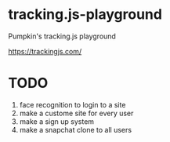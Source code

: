 # tracking.js-playground

Pumpkin's tracking.js playground

https://trackingjs.com/

# TODO
1. face recognition to login to a site
2. make a custome site for every user
3. make a sign up system
4. make a snapchat clone to all users
